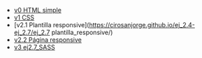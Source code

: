 
* [v0 HTML simple](https://cirosanjorge.github.io/ej_2.4-ej_2.7/ej_2.4/)																																																							
* [v1 CSS](https://cirosanjorge.github.io/ej_2.4-ej_2.7/ej_2.7/)
* [v2.1 Plantilla responsive](https://cirosanjorge.github.io/ej_2.4-ej_2.7/ej_2.7 plantilla_responsive/)
* [v2.2 Página responsive]()
* [v3 ej2.7_SASS]()
